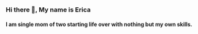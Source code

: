 ### Hi there 👋, My name is Erica
#### I am single mom of two starting life over with nothing but my own skills.


<!--
**eRiCoLa73/eRiCoLa73** is a ✨ _special_ ✨ repository because its `README.md` (this file) appears on your GitHub profile.

Here are some ideas to get you started:

I am a self taught tech newbie and I have no intention of stopping. I honestly am looking to change careers to provide for my family and leave everyone who said I couldn't in the dust. 

- 🔭 I’m currently working on IBM DATA WAREHOUSE ENGINEER PROFESSIONAL CERTIFICATE  
- 🌱 I’m currently learning to create Data Pipelines to extract, transform and load data repositories using shell scripts, and tools such as Apache Airflow & Kafka; to Deploy, Manage, Secure, Operationalize, Monitor and Optimize relational database systems like MySQL, PostgreSQL, and DB2; to Design and populate Data Warehouses and analyze their data with Business Intelligence (BI) tools like Cognos Analytics 
- 🤔 I’m looking for help with finding a remote position. 
- ⚡ Fun fact: I used to be a nun and didn't even have an email. 


[<img src='https://cdn.jsdelivr.net/npm/simple-icons@3.0.1/icons/github.svg' alt='github' height='40'>](https://github.com/eRiCoLa73)  [<img src='https://cdn.jsdelivr.net/npm/simple-icons@3.0.1/icons/linkedin.svg' alt='linkedin' height='40'>](https://www.linkedin.com/in/https://www.linkedin.com/in/ericacuerbo//)  

[![Top Langs](https://github-readme-stats.vercel.app/api/top-langs/?username=eRiCoLa73)](https://github.com/anuraghazra/github-readme-stats)

![GitHub stats](https://github-readme-stats.vercel.app/api?username=eRiCoLa73&show_icons=true)  

![GitHub Activity Graph](https://activity-graph.herokuapp.com/graph?username=eRiCoLa73)  

![Profile views](https://gpvc.arturio.dev/eRiCoLa73)  
-->


